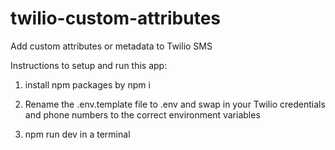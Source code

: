 # twilio-custom-attributes
Add custom attributes or metadata to Twilio SMS

Instructions to setup and run this app:

1. install npm packages by npm i

2. Rename the .env.template file to .env and swap in your Twilio credentials and phone numbers to the correct environment variables

3. npm run dev in a terminal
